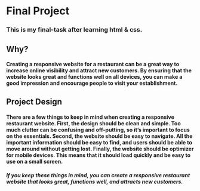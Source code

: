 # Final Project
###  This is my final-task after learning html & css.

## Why?
#### Creating a responsive website for a restaurant can be a great way to increase online visibility and attract new customers. By ensuring that the website looks great and functions well on all devices, you can make a good impression and encourage people to visit your establishment.

## Project Design 

#### There are a few things to keep in mind when creating a responsive restaurant website. First, the design should be clean and simple. Too much clutter can be confusing and off-putting, so it’s important to focus on the essentials. Second, the website should be easy to navigate. All the important information should be easy to find, and users should be able to move around without getting lost. Finally, the website should be optimizer for mobile devices. This means that it should load quickly and be easy to use on a small screen.

##### If you keep these things in mind, you can create a responsive restaurant website that looks great, functions well, and attracts new customers.